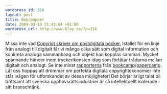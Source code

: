 ```yaml
--- 
wordpress_id: 318
layout: post
title: Bok/papper
date: 2009-03-19 21:42:04 +01:00
wordpress_url: http://www.blay.se/?p=318
---
```

Missa inte vad <a href="http://copyriot.se/2009/03/19/boken-i-det-postdigitala/">Copyriot skriver om postdigitala böcker.</a> Istället för en linje från analogt till digitalt får vi många olika sätt som digital information och konkreta analoga sammanhang och objekt kan kopplas samman. Mycket spännande händer inom tryckerikonsten idag som förtätar trådarna mellan digitalt och analogt. Se inte minst <a href="http://russelldavies.typepad.com/planning/2009/01/meet-the-new-schtick.html">rapporterna</a> från <a href="http://bookcamp.pbwiki.com/">bookcamp</a>/<a href="http://mymarkup.se/2009/01/utskriftsvardigt.html">papercamp</a>. Låt oss hoppas att drömmar om perfekta digitala copyrightekonomier inte står ivägen för utforskandet av dessa möjligheter! Det börjar ärligt talat bli tröttsamt att svenska upphovsrättsindustrier är så intellektuellt isolerade i sitt branschtänk.
